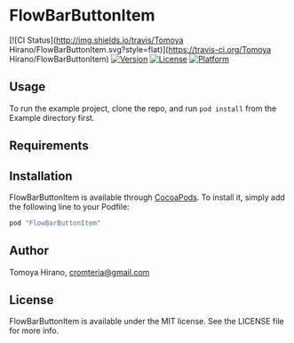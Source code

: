 # FlowBarButtonItem

[![CI Status](http://img.shields.io/travis/Tomoya Hirano/FlowBarButtonItem.svg?style=flat)](https://travis-ci.org/Tomoya Hirano/FlowBarButtonItem)
[![Version](https://img.shields.io/cocoapods/v/FlowBarButtonItem.svg?style=flat)](http://cocoapods.org/pods/FlowBarButtonItem)
[![License](https://img.shields.io/cocoapods/l/FlowBarButtonItem.svg?style=flat)](http://cocoapods.org/pods/FlowBarButtonItem)
[![Platform](https://img.shields.io/cocoapods/p/FlowBarButtonItem.svg?style=flat)](http://cocoapods.org/pods/FlowBarButtonItem)

## Usage

To run the example project, clone the repo, and run `pod install` from the Example directory first.

## Requirements

## Installation

FlowBarButtonItem is available through [CocoaPods](http://cocoapods.org). To install
it, simply add the following line to your Podfile:

```ruby
pod "FlowBarButtonItem"
```

## Author

Tomoya Hirano, cromteria@gmail.com

## License

FlowBarButtonItem is available under the MIT license. See the LICENSE file for more info.
